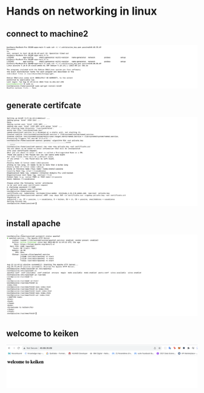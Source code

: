 # Hands on networking in linux
## connect to machine2
![Alt text](image-2.png)
## generate certifcate
![Alt text](image-1.png)
## install apache
![Alt text](image-4.png)
## welcome to keiken
![Alt text](image-3.png)